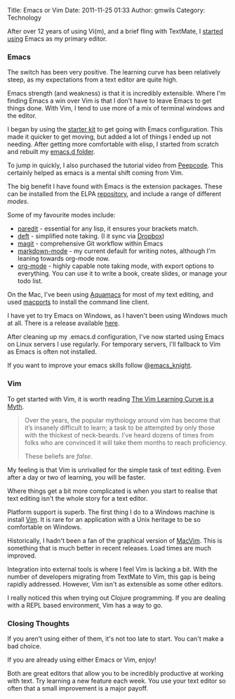 Title: Emacs or Vim
Date: 2011-11-25 01:33
Author: gmwils
Category: Technology

After over 12 years of using Vi(m), and a brief fling with TextMate, I
[started][] [using][] Emacs as my primary editor.

### Emacs

The switch has been very positive. The learning curve has been
relatively steep, as my expectations from a text editor are quite high.

Emacs strength (and weakness) is that it is incredibly extensible. Where
I'm finding Emacs a win over Vim is that I don't have to leave Emacs to
get things done. With Vim, I tend to use more of a mix of terminal
windows and the editor.

I began by using the [starter kit][] to get going with Emacs
configuration. This made it quicker to get moving, but added a lot of
things I ended up not needing. After getting more comfortable with
elisp, I started from scratch and rebuilt my [emacs.d folder][].

To jump in quickly, I also purchased the tutorial video from
[Peepcode][]. This certainly helped as emacs is a mental shift coming
from Vim.

The big benefit I have found with Emacs is the extension packages. These
can be installed from the ELPA [repository][], and include a range of
different *modes*.

Some of my favourite modes include:

-   [paredit][] - essential for any lisp, it ensures your brackets
    match.
-   [deft][] - simplified note taking. (I it sync via [Dropbox][])
-   [magit][] - comprehensive Git workflow within Emacs
-   [markdown-mode][] - my current default for writing notes, although
    I'm leaning towards org-mode now.
-   [org-mode][] - highly capable note taking mode, with export options
    to everything. You can use it to write a book, create slides, or
    manage your todo list.

On the Mac, I've been using [Aquamacs][] for most of my text editing,
and used [macports][] to install the command line client.

I have yet to try Emacs on Windows, as I haven't been using Windows much
at all. There is a release available [here][].

After cleaning up my .emacs.d configuration, I've now started using
Emacs on Linux servers I use regularly. For temporary servers, I'll
fallback to Vim as Emacs is often not installed.

If you want to improve your emacs skills follow @[emacs\_knight][].

### Vim

To get started with Vim, it is worth reading [The Vim Learning Curve is
a Myth][].

> Over the years, the popular mythology around vim has become that it’s
> insanely difficult to learn; a task to be attempted by only those with
> the thickest of neck-beards. I’ve heard dozens of times from folks who
> are convinced it will take them months to reach proficiency.
>
> These beliefs are *false*.

My feeling is that Vim is unrivalled for the simple task of text
editing. Even after a day or two of learning, you will be faster.

Where things get a bit more complicated is when you start to realise
that text editing isn't the whole story for a text editor.

Platform support is superb. The first thing I do to a Windows machine is
install [Vim][]. It is rare for an application with a Unix heritage to
be so comfortable on Windows.

Historically, I hadn't been a fan of the graphical version of
[MacVim][]. This is something that is much better in recent releases.
Load times are much improved.

Integration into external tools is where I feel Vim is lacking a bit.
With the number of developers migrating from TextMate to Vim, this gap
is being rapidly addressed. However, Vim isn't as extensible as some
other editors.

I really noticed this when trying out Clojure programming. If you are
dealing with a REPL based environment, Vim has a way to go.

### Closing Thoughts

If you aren't using either of them, it's not too late to start. You
can't make a bad choice.

If you are already using either Emacs or Vim, enjoy!

Both are great editors that allow you to be incredibly productive at
working with text. Try learning a new feature each week. You use your
text editor so often that a small improvement is a major payoff.

  [started]: http://pseudofish.com/blog/2010/09/18/learning-clojure-with-google-app-engine-and-emacs/
  [using]: http://pseudofish.com/blog/2011/04/14/emacs-update/
  [starter kit]: https://github.com/technomancy/emacs-starter-kit
  [emacs.d folder]: https://github.com/gmwils/dotfiles/tree/master/emacs.d
  [Peepcode]: https://peepcode.com/products/meet-emacs
  [repository]: http://www.emacswiki.org/emacs/ELPA
  [paredit]: http://www.emacswiki.org/emacs/ParEdit
  [deft]: http://jblevins.org/projects/deft/
  [Dropbox]: http://emacs-fu.blogspot.com/2011/09/quick-note-taking-with-deft-and-org.html
  [magit]: http://www.emacswiki.org/emacs/Magit
  [markdown-mode]: http://jblevins.org/projects/markdown-mode/
  [org-mode]: http://orgmode.org/
  [Aquamacs]: http://aquamacs.org/
  [macports]: http://www.macports.org/
  [here]: http://www.gnu.org/software/emacs/windows/Getting-Emacs.html#Getting-Emacs
  [emacs\_knight]: https://twitter.com/#!/emacs_knight
  [The Vim Learning Curve is a Myth]: http://robots.thoughtbot.com/post/13164810557/the-vim-learning-curve-is-a-myth
  [Vim]: http://www.vim.org/download.php
  [MacVim]: http://code.google.com/p/macvim/
